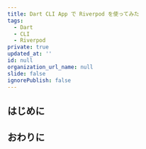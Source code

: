```yaml
---
title: Dart CLI App で Riverpod を使ってみた
tags:
  - Dart
  - CLI
  - Riverpod
private: true
updated_at: ''
id: null
organization_url_name: null
slide: false
ignorePublish: false
---
```


## はじめに

## おわりに

